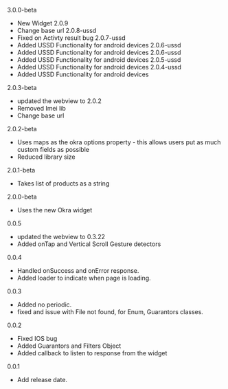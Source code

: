 3.0.0-beta
  - New Widget
2.0.9
  - Change base url
2.0.8-ussd
  - Fixed on Activty result bug
2.0.7-ussd
  - Added USSD Functionality for android devices
2.0.6-ussd
  - Added USSD Functionality for android devices
2.0.6-ussd
  - Added USSD Functionality for android devices
2.0.5-ussd
  - Added USSD Functionality for android devices
2.0.4-ussd
  - Added USSD Functionality for android devices

2.0.3-beta
  - updated the webview to 2.0.2
  - Removed Imei lib
  - Change base url

2.0.2-beta
  - Uses maps as the okra options property - this allows users put as much custom fields as possible
  - Reduced library size

2.0.1-beta
  - Takes list of products as a string

2.0.0-beta
  - Uses the new Okra widget

0.0.5
  - updated the webview to 0.3.22
  - Added onTap and Vertical Scroll Gesture detectors

0.0.4
  - Handled onSuccess and onError response.
  - Added loader to indicate when page is loading.

0.0.3
  - Added no periodic.
  - fixed and issue with File not found, for Enum, Guarantors classes.

0.0.2
  - Fixed IOS bug
  - Added Guarantors and Filters Object
  - Added callback to listen to response from the widget


0.0.1
  - Add release date.